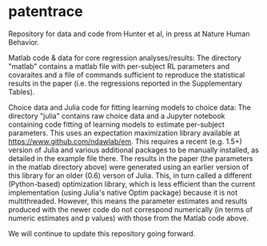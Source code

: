 # patentrace

Repository for data and code from Hunter et al, in press at Nature Human Behavior.

Matlab code & data for core regression analyses/results:
The directory "matlab" contains a matlab file with per-subject RL parameters and covaraites and a file of commands sufficient to reproduce the statistical results in the paper (i.e. the regressions reported in the Supplementary Tables).

Choice data and Julia code for fitting learning models to choice data:
The directory "julia" contains raw choice data and a Jupyter notebook containing code fitting of learning models to estimate per-subject parameters.
This uses an expectation maximization library available at https://www.github.com/ndawlab/em. This requires a recent (e.g. 1.5+) version of Julia and various additional packages to be manually installed, as detailed in the example file there. 
The results in the paper (the parameters in the matlab directory above) were generated using an earlier version of this library for an older (0.6) verson of Julia. This, in turn called a different (Python-based) optimization library, which is less efficient than the current implementation (using Julia's native Optim package) because it is not multithreaded. However, this means the parameter estimates and results produced with the newer code do not correspond numerically (in terms of numeric estimates and p values) with those from the Matlab code above.

We will continue to update this repository going forward.

